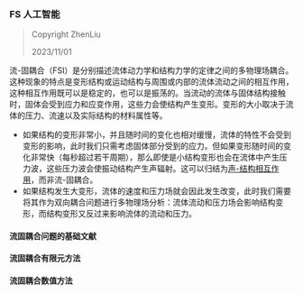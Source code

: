 ### FS 人工智能

> Copyright ZhenLiu
>
> 2023/11/01



流-固耦合（FSI）是分别描述流体动力学和结构力学的定律之间的多物理场耦合。这种现象的特点是变形结构或运动结构与周围或内部的流体流动之间的相互作用，这种相互作用既可以是稳定的，也可以是振荡的。当流动的流体与固体结构接触时，固体会受到应力和应变作用，这些力会使结构产生变形。变形的大小取决于流体的压力、流速以及实际结构的材料属性等。

- 如果结构的变形非常小，并且随时间的变化也相对缓慢，流体的特性不会受到变形的影响，此时我们只需考虑固体部分受到的应力。但如果变形随时间的变化非常快（每秒超过若干周期），那么即使是小结构变形也会在流体中产生压力波，这些压力波会使振动结构产生声辐射。这可以归结为[声-结构相互作用](https://cn.comsol.com/multiphysics/acoustic-structure-interaction)，而非流-固耦合。
- 如果结构发生大变形，流体的速度和压力场就会因此发生改变，此时我们需要将其作为双向耦合问题进行多物理场分析：流体流动和压力场会影响结构变形，而结构变形又反过来影响流体的流动和压力。





#### 流固耦合问题的基础文献





#### 流固耦合有限元方法





#### 流固耦合数值方法

